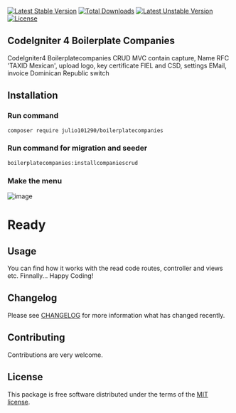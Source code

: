 [![Latest Stable Version](https://poser.okvpn.org/julio101290/boilerplatecompanies/v/stable)](https://packagist.org/packages/julio101290/boilerplatecompanies) [![Total Downloads](https://poser.okvpn.org/julio101290/boilerplatecompanies/downloads)](https://packagist.org/packages/julio101290/boilerplatecompanies) [![Latest Unstable Version](https://poser.okvpn.org/julio101290/boilerplatecompanies/v/unstable)](https://packagist.org/packages/julio101290/boilerplatecompanies) [![License](https://poser.okvpn.org/julio101290/boilerplatecompanies/license)](https://packagist.org/packages/julio101290/boilerplatecompanies)

## CodeIgniter 4 Boilerplate Companies
CodeIgniter4 Boilerplatecompanies CRUD MVC contain capture, Name RFC 'TAXID Mexican', upload logo, key certificate FIEL and CSD, settings EMail, invoice Dominican Republic switch

## Installation

### Run command 

    composer require julio101290/boilerplatecompanies

### Run command for migration and seeder

	boilerplatecompanies:installcompaniescrud
 
### Make the menu
![image](https://github.com/user-attachments/assets/9357327f-3188-4895-9a6e-d0fc379787ba)




# Ready


Usage
-----
You can find how it works with the read code routes, controller and views etc. Finnally... Happy Coding!

Changelog
--------
Please see [CHANGELOG](CHANGELOG.md) for more information what has changed recently.

Contributing
------------
Contributions are very welcome.

License
-------

This package is free software distributed under the terms of the [MIT license](LICENSE.md).
